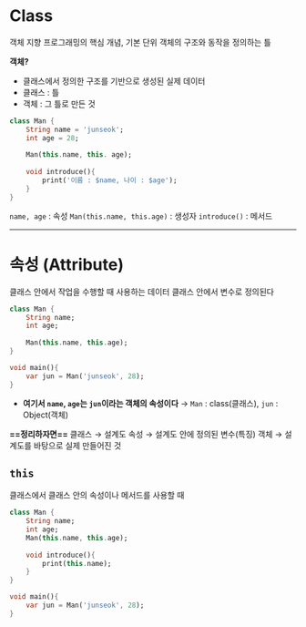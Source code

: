 # Class
객체 지향 프로그래밍의 핵심 개념, 기본 단위
객체의 구조와 동작을 정의하는 틀

**객체?**
- 클래스에서 정의한 구조를 기반으로 생성된 실제 데이터
- 클래스 : 틀
- 객체 : 그 틀로 만든 것

```dart
class Man {
	String name = 'junseok';
	int age = 28;
	
	Man(this.name, this. age);
	
	void introduce(){
		print('이름 : $name, 나이 : $age');
	}
}
```

`name, age` : 속성
`Man(this.name, this.age)` : 생성자
`introduce()` : 메서드


---

# 속성 (Attribute)
클래스 안에서 작업을 수행할 때 사용하는 데이터
클래스 안에서 변수로 정의된다

```dart
class Man {
	String name;
	int age;
	
	Man(this.name, this.age);
}

void main(){
	var jun = Man('junseok', 28);
}
```
- **여기서 `name`, `age`는 `jun`이라는 객체의 속성이다**
	→ `Man` : class(클래스), `jun` : Object(객체)

**==정리하자면==**
클래스  → 설계도
속성 → 설계도 안에 정의된 변수(특징)
객체 → 설계도를 바탕으로 실제 만들어진 것


## `this`
클래스에서 클래스 안의 속성이나 메서드를 사용할 때

```dart
class Man {
	String name;
	int age;	
	Man(this.name, this.age);
	
	void introduce(){
		print(this.name);
	}
}

void main(){
	var jun = Man('junseok', 28);
}
```


